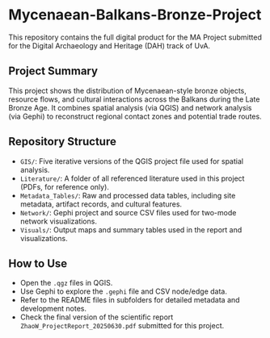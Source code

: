 # Mycenaean-Balkans-Bronze-Project

This repository contains the full digital product for the MA Project submitted for the Digital Archaeology and Heritage (DAH) track of UvA.

## Project Summary

This project shows the distribution of Mycenaean-style bronze objects, resource flows, and cultural interactions across the Balkans during the Late Bronze Age. It combines spatial analysis (via QGIS) and network analysis (via Gephi) to reconstruct regional contact zones and potential trade routes.

## Repository Structure

- `GIS/`: Five iterative versions of the QGIS project file used for spatial analysis.
- `Literature/`: A folder of all referenced literature used in this project (PDFs, for reference only).
- `Metadata_Tables/`: Raw and processed data tables, including site metadata, artifact records, and cultural features.
- `Network/`: Gephi project and source CSV files used for two-mode network visualizations.
- `Visuals/`: Output maps and summary tables used in the report and visualizations.

## How to Use

- Open the `.qgz` files in QGIS.
- Use Gephi to explore the `.gephi` file and CSV node/edge data.
- Refer to the README files in subfolders for detailed metadata and development notes.
- Check the final version of the scientific report `ZhaoW_ProjectReport_20250630.pdf` submitted for this project.

